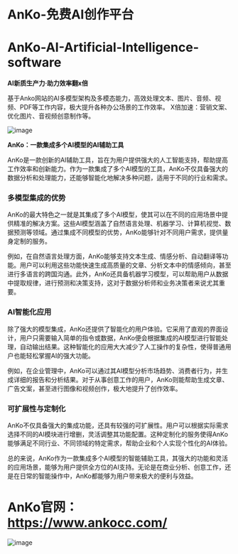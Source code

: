 # AnKo-免费AI创作平台

# AnKo-AI-Artificial-Intelligence-software

**AI新质生产力·助力效率翻x倍**

基于Anko网站的AI多模型架构及多模态能力，高效处理文本、图片、音频、视频、PDF等工作内容，极大提升各种办公场景的工作效率。
X倍加速：营销文案、优化图片、音视频创意制作等。

![image](https://github.com/user-attachments/assets/b350cc99-50f8-4f2a-81fd-fbfdac0f873e)

**AnKo：一款集成多个AI模型的AI辅助工具**

AnKo是一款创新的AI辅助工具，旨在为用户提供强大的人工智能支持，帮助提高工作效率和创新能力。作为一款集成了多个AI模型的工具，AnKo不仅具备强大的数据分析和处理能力，还能够智能化地解决多种问题，适用于不同的行业和需求。

### 多模型集成的优势

AnKo的最大特色之一就是其集成了多个AI模型，使其可以在不同的应用场景中提供精准的解决方案。这些AI模型涵盖了自然语言处理、机器学习、计算机视觉、数据预测等领域。通过集成不同模型的优势，AnKo能够针对不同用户需求，提供量身定制的服务。

例如，在自然语言处理方面，AnKo能够支持文本生成、情感分析、自动翻译等功能。用户可以利用这些功能快速生成高质量的文章、分析文本中的情感倾向，甚至进行多语言的跨国沟通。此外，AnKo还具备机器学习模型，可以帮助用户从数据中提取规律，进行预测和决策支持，这对于数据分析师和业务决策者来说尤其重要。

### AI智能化应用

除了强大的模型集成，AnKo还提供了智能化的用户体验。它采用了直观的界面设计，用户只需要输入简单的指令或数据，AnKo便会根据集成的AI模型进行智能处理，自动输出结果。这种智能化的应用大大减少了人工操作的复杂性，使得普通用户也能轻松掌握AI的强大功能。

例如，在企业管理中，AnKo可以通过其AI模型分析市场趋势、消费者行为，并生成详细的报告和分析结果。对于从事创意工作的用户，AnKo则能帮助生成文章、广告文案，甚至进行图像和视频创作，极大地提升了创作效率。

### 可扩展性与定制化

AnKo不仅具备强大的集成功能，还具有较强的可扩展性。用户可以根据实际需求选择不同的AI模块进行增删，灵活调整其功能配置。这种定制化的服务使得AnKo能够满足不同行业、不同领域的特定需求，帮助企业和个人实现个性化的AI体验。

总的来说，AnKo作为一款集成多个AI模型的智能辅助工具，其强大的功能和灵活的应用场景，能够为用户提供全方位的AI支持。无论是在商业分析、创意工作，还是在日常的智能操作中，AnKo都能够为用户带来极大的便利与效益。

# AnKo官网：https://www.ankocc.com/

![image](https://github.com/user-attachments/assets/94cf4e60-1fcc-4ed8-8b79-13cf7b179f47)
